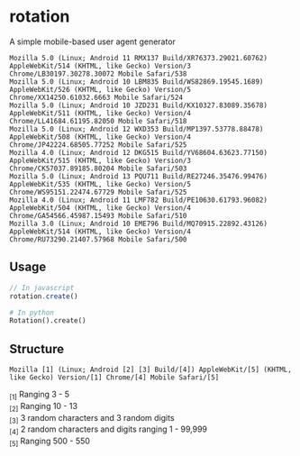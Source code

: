 # rotation
A simple mobile-based user agent generator

```
Mozilla 5.0 (Linux; Android 11 RMX137 Build/XR76373.29021.60762) AppleWebKit/514 (KHTML, like Gecko) Version/3 Chrome/LB30197.30278.30072 Mobile Safari/538
Mozilla 5.0 (Linux; Android 10 LBM835 Build/WS82869.19545.1689) AppleWebKit/526 (KHTML, like Gecko) Version/5 Chrome/XX14250.61032.6663 Mobile Safari/524
Mozilla 5.0 (Linux; Android 10 JZD231 Build/KX10327.83089.35678) AppleWebKit/511 (KHTML, like Gecko) Version/4 Chrome/LL41684.61195.82050 Mobile Safari/518
Mozilla 5.0 (Linux; Android 12 WXD353 Build/MP1397.53778.88478) AppleWebKit/508 (KHTML, like Gecko) Version/4 Chrome/JP42224.68505.77252 Mobile Safari/525
Mozilla 4.0 (Linux; Android 12 DKG515 Build/YV68604.63623.77150) AppleWebKit/515 (KHTML, like Gecko) Version/3 Chrome/CK57037.89185.80204 Mobile Safari/503
Mozilla 5.0 (Linux; Android 13 PQU711 Build/RE27246.35476.99476) AppleWebKit/535 (KHTML, like Gecko) Version/5 Chrome/WS95151.22474.67729 Mobile Safari/525
Mozilla 4.0 (Linux; Android 11 LMF782 Build/PE10630.61793.96082) AppleWebKit/504 (KHTML, like Gecko) Version/4 Chrome/GA54566.45987.15493 Mobile Safari/510
Mozilla 3.0 (Linux; Android 10 EME796 Build/MQ70915.22892.43126) AppleWebKit/514 (KHTML, like Gecko) Version/4 Chrome/RU73290.21407.57968 Mobile Safari/500
```

## Usage
```javascript
// In javascript
rotation.create()
```

```python
# In python
Rotation().create()
```

## Structure
```
Mozilla [1] (Linux; Android [2] [3] Build/[4]) AppleWebKit/[5] (KHTML, like Gecko) Version/[1] Chrome/[4] Mobile Safari/[5]
```

<sub>[1]</sub> Ranging 3 - 5<br>
<sub>[2]</sub> Ranging 10 - 13<br>
<sub>[3]</sub> 3 random characters and 3 random digits<br>
<sub>[4]</sub> 2 random characters and digits ranging 1 - 99,999<br>
<sub>[5]</sub> Ranging 500 - 550
